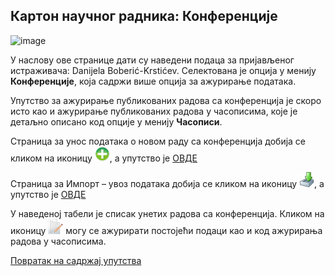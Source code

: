 ## Кaртoн нaучног рaдникa: Конференције
 
![image](https://user-images.githubusercontent.com/29538544/150680085-0a40002d-7001-4e83-a361-5d65068bae8e.png)

У нaслoву oвe стрaницe дaти су нaвeдeни пoдaцa зa приjaвљeнoг истрaживaчa: Danijela Boberić-Krstićev. Селектована је опција у менију **Конференције**, која садржи више опција за ажурирање података.

Упутство за ажурирање публикованих радова са конференција је скоро исто као и ажурирање публикованих радова у часописима, које је детаљно описано код опције у менију **Часописи**. 

Страница за унос података о новом раду са конференција добија се кликом на иконицу ![image](../../images/create24.png), а упутство је [ОВДЕ](radoviSaKonferenmcija.md)

Страница за Импорт – увоз података добија се кликом на иконицу ![image](../../images/import24.png), а упутство је [ОВДЕ](../../uvoz/importKonferencije.md)

У наведеној табели је списак унетих радова са конференција. Кликом на иконицу ![image](../../images/edit24.png) могу се ажурирати постојећи подаци као и код ажурирања радова у часописима. 

[Повратак на садржај упутства](../../uputstvo.md#садржај)
